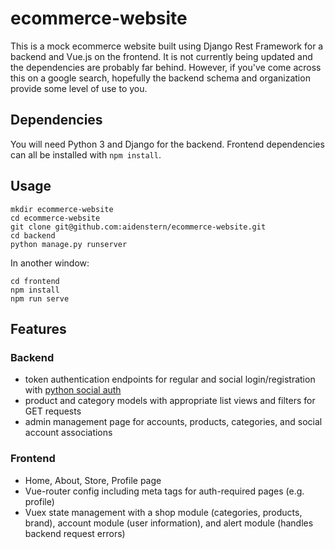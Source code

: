 # ecommerce-website

This is a mock ecommerce website built using Django Rest Framework for a backend and Vue.js on the frontend. It is not currently being updated and the dependencies are probably far behind. However, if you've come across this on a google search, hopefully the backend schema and organization provide some level of use to you.

## Dependencies

You will need Python 3 and Django for the backend.
Frontend dependencies can all be installed with `npm install`.
## Usage

```
mkdir ecommerce-website
cd ecommerce-website
git clone git@github.com:aidenstern/ecommerce-website.git
cd backend
python manage.py runserver
```
In another window:
```
cd frontend
npm install
npm run serve
```

## Features

### Backend
- token authentication endpoints for regular and social login/registration with [python social auth](https://github.com/python-social-auth) 
- product and category models with appropriate list views and filters for GET requests
- admin management page for accounts, products, categories, and social account associations

### Frontend

- Home, About, Store, Profile page
- Vue-router config including meta tags for auth-required pages (e.g. profile)
- Vuex state management with a shop module (categories, products, brand), account module (user information), and alert module (handles backend request errors)

